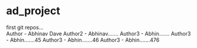 # ad_project
first git repos...
<br>
Author - Abhinav Dave
Author2 - Abhinav.......
Author3 - Abhin.......
Author3 - Abhin.......45
Author3 - Abhin.......46
Author3 - Abhin.......476

